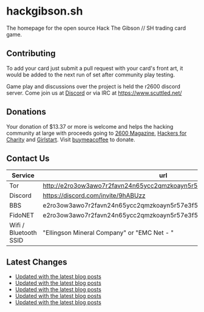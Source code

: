 # hackgibson.sh
The homepage for the open source Hack The Gibson // SH trading card game.


## Contributing

To add your card just submit a pull request with your card's front art, it would be added to the next run of set after community play testing.

Game play and discussions over the project is held the r2600 discord server. Come join us at [Discord](https://discord.com/invite/9hABUzz) or via IRC at https://www.scuttled.net/


## Donations

Your donation of $13.37 or more is welcome and helps the hacking community at large with proceeds going to [2600 Magazine](https://2600.com/), [Hackers for Charity](https://hackersforcharity.org) and [Girlstart](https://girlstart.org).  Visit [buymeacoffee](https://www.buymeacoffee.com/hackgibson.sh) to donate.


## Contact Us

Service | url
-|-
Tor | http://e2ro3ow3awo7r2favn24n65ycc2qmzkoayn5r57e3f56nvjwdcgg32ad.onion
Discord | https://discord.com/invite/9hABUzz
BBS | e2ro3ow3awo7r2favn24n65ycc2qmzkoayn5r57e3f56nvjwdcgg32ad.onion:23
FidoNET | e2ro3ow3awo7r2favn24n65ycc2qmzkoayn5r57e3f56nvjwdcgg32ad.onion:24554
Wifi / Bluetooth SSID | "Ellingson Mineral Company" or "EMC Net - <fidonet address>"

## Latest Changes
<!-- BLOG-POST-LIST:START -->
- [Updated with the latest blog posts](https://github.com/DFW2600/hackgibson.sh/commit/5ca23ed3cf05b145418e89d3b5fc9236d6e1e1c0)
- [Updated with the latest blog posts](https://github.com/DFW2600/hackgibson.sh/commit/4da55b650be5fce759ce0608487a073bc032d59b)
- [Updated with the latest blog posts](https://github.com/DFW2600/hackgibson.sh/commit/0b5097693df220d041305c0a4bb64d7f14b5adb7)
- [Updated with the latest blog posts](https://github.com/DFW2600/hackgibson.sh/commit/d0822a99c86bad74a6409f94e323100b6e7734ee)
- [Updated with the latest blog posts](https://github.com/DFW2600/hackgibson.sh/commit/610d01f1b9dd1f6e48ee8f56c9bc575015df4c5b)
<!-- BLOG-POST-LIST:END -->
